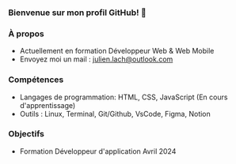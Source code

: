 ### Bienvenue sur mon profil GitHub! 👋

### À propos

- Actuellement en formation Développeur Web & Web Mobile
- Envoyez moi un mail : julien.lach@outlook.com

### Compétences

- Langages de programmation: HTML, CSS, JavaScript (En cours d'apprentissage)
- Outils : Linux, Terminal, Git/Github, VsCode, Figma, Notion

### Objectifs

- Formation Développeur d'application Avril 2024
